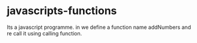 # javascripts-functions
Its a javascript programme. in we define a function name addNumbers and re call it using calling function.
